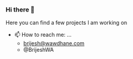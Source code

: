 ### Hi there 👋

Here you can find a few projects I am working on
    
- 📫 How to reach me: ...
    - brijesh@wawdhane.com
    - @BrijeshWA


